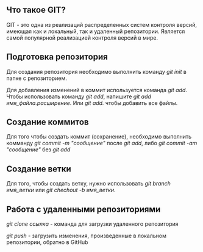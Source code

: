 ## Что такое GIT? 

GIT - это одна из реализаций распределенных систем контроля версий, имеющая как и локальный, так и удаленный репозитории. Является самой популярной реализацией контроля версий в мире. 

## Подготовка репозитория

Для создания репозитория необходимо выполнить команду *git init* в папке с репозиторием.

Для добавления изменений в коммит используется команда *git add*. Чтобы использовать команду *git add*, напишите *git add имя_файла.расширение*. Или *git add.* чтобы добавить все файлы. 

## Создание коммитов

Для того чтобы создать коммит (сохранение), необходимо выполнить комманду *git commit -m "сообщение"* после *git add*, либо *git commit -am "сообщение"* без *git add*

## Создание ветки 

Для того, чтобы создать ветку, нужно использовать *git branch имя_ветки* или *git chechout -b имя_ветки*. 

## Работа с удаленными репозиториями

*git clone ссылка* - команда для загрузки удаленного репозитория

*git push* - загрузить изменения, произведенные в локальном репозитории, обратно в GitHub